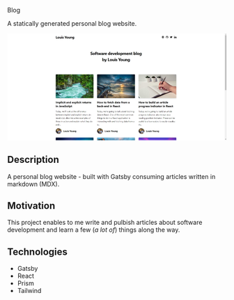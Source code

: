 Blog

A statically generated personal blog website.

![Blog](documentation/blog.jpg)

## Description

A personal blog website - built with Gatsby consuming articles written in markdown (MDX).

## Motivation

This project enables to me write and pulbish articles about software development and learn a few (_a lot of_) things along the way.

## Technologies

- Gatsby
- React
- Prism
- Tailwind
